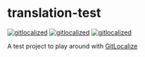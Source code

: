 # translation-test
[![gitlocalized ](https://gitlocalize.com/repo/7685/whole_project/badge.svg)](https://gitlocalize.com/repo/7685/whole_project?utm_source=badge)
[![gitlocalized ](https://gitlocalize.com/repo/7685/es/badge.svg)](https://gitlocalize.com/repo/7685/es?utm_source=badge)
[![gitlocalized ](https://gitlocalize.com/repo/7685/fr/badge.svg)](https://gitlocalize.com/repo/7685/fr?utm_source=badge)

A test project to play around with [GitLocalize](https://gitlocalize.com/)
